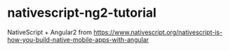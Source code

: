 # nativescript-ng2-tutorial
NativeScript + Angular2 from https://www.nativescript.org/nativescript-is-how-you-build-native-mobile-apps-with-angular
